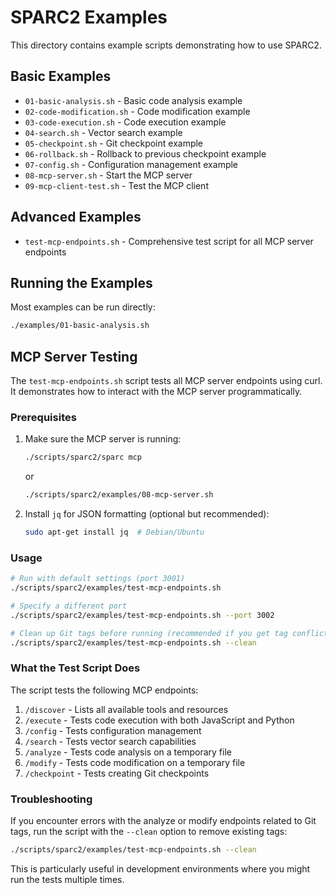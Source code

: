 # SPARC2 Examples

This directory contains example scripts demonstrating how to use SPARC2.

## Basic Examples

- `01-basic-analysis.sh` - Basic code analysis example
- `02-code-modification.sh` - Code modification example
- `03-code-execution.sh` - Code execution example
- `04-search.sh` - Vector search example
- `05-checkpoint.sh` - Git checkpoint example
- `06-rollback.sh` - Rollback to previous checkpoint example
- `07-config.sh` - Configuration management example
- `08-mcp-server.sh` - Start the MCP server
- `09-mcp-client-test.sh` - Test the MCP client

## Advanced Examples

- `test-mcp-endpoints.sh` - Comprehensive test script for all MCP server endpoints

## Running the Examples

Most examples can be run directly:

```bash
./examples/01-basic-analysis.sh
```

## MCP Server Testing

The `test-mcp-endpoints.sh` script tests all MCP server endpoints using curl. It demonstrates how to interact with the MCP server programmatically.

### Prerequisites

1. Make sure the MCP server is running:
   ```bash
   ./scripts/sparc2/sparc mcp
   ```
   or
   ```bash
   ./scripts/sparc2/examples/08-mcp-server.sh
   ```

2. Install `jq` for JSON formatting (optional but recommended):
   ```bash
   sudo apt-get install jq  # Debian/Ubuntu
   ```

### Usage

```bash
# Run with default settings (port 3001)
./scripts/sparc2/examples/test-mcp-endpoints.sh

# Specify a different port
./scripts/sparc2/examples/test-mcp-endpoints.sh --port 3002

# Clean up Git tags before running (recommended if you get tag conflicts)
./scripts/sparc2/examples/test-mcp-endpoints.sh --clean
```

### What the Test Script Does

The script tests the following MCP endpoints:

1. `/discover` - Lists all available tools and resources
2. `/execute` - Tests code execution with both JavaScript and Python
3. `/config` - Tests configuration management
4. `/search` - Tests vector search capabilities
5. `/analyze` - Tests code analysis on a temporary file
6. `/modify` - Tests code modification on a temporary file
7. `/checkpoint` - Tests creating Git checkpoints

### Troubleshooting

If you encounter errors with the analyze or modify endpoints related to Git tags, run the script with the `--clean` option to remove existing tags:

```bash
./scripts/sparc2/examples/test-mcp-endpoints.sh --clean
```

This is particularly useful in development environments where you might run the tests multiple times.
